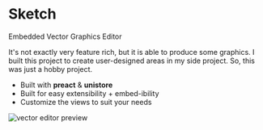 # Sketch
Embedded Vector Graphics Editor

It's not exactly very feature rich, but it is able to produce some graphics. 
I built this project to create user-designed areas in my side project. 
So, this was just a hobby project.

* Built with **preact** & **unistore**
* Built for easy extensibility + embed-ibility
* Customize the views to suit your needs

![vector editor preview](https://raw.githubusercontent.com/wiki/sibvrv/sketch/screens/editor_preview.png)